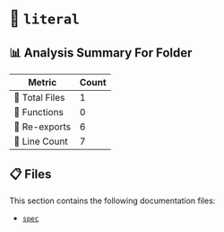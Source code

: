 # 📁 `literal`

## 📊 Analysis Summary For Folder

| Metric | Count |
|--------|-------|
| 📁 Total Files | 1 |
| 🔧 Functions | 0 |
| 🔄 Re-exports | 6 |
| 🔢 Line Count | 7 |


## 📋 Files

This section contains the following documentation files:

- [`spec`](./spec.md)